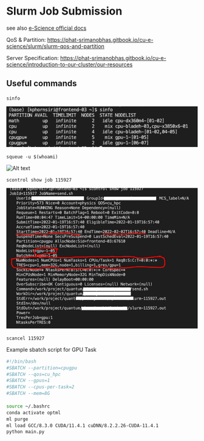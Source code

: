 # Slurm Job Submission

see also [e-Science official docs](https://phat-srimanobhas.gitbook.io/cu-e-science/)

QoS & Partition: https://phat-srimanobhas.gitbook.io/cu-e-science/slurm/slurm-qos-and-partition

Server Specification: https://phat-srimanobhas.gitbook.io/cu-e-science/introduction-to-our-cluster/our-resources

## Useful commands

```
sinfo
```
![Alt text](/misc/images/sinfo.png "sinfo")


```
squeue -u $(whoami)
```
![Alt text](/misc/images/watch_squeue.gif "watch squeue")

```
scontrol show job 115927
```
![Alt text](/misc/images/115927.jpg "115927")

```
scancel 115927
```

Example sbatch script for GPU Task

```bash
#!/bin/bash
#SBATCH --partition=cpugpu
#SBATCH --qos=cu_hpc
#SBATCH --gpus=1
#SBATCH --cpus-per-task=2
#SBATCH --mem=8G

source ~/.bashrc
conda activate optml
ml purge
ml load GCC/8.3.0 CUDA/11.4.1 cuDNN/8.2.2.26-CUDA-11.4.1
python main.py
```
